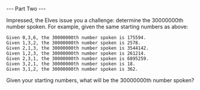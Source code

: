 --- Part Two ---

Impressed, the Elves issue you a challenge: determine the 30000000th number spoken. For example, given the same starting numbers as above:

    Given 0,3,6, the 30000000th number spoken is 175594.
    Given 1,3,2, the 30000000th number spoken is 2578.
    Given 2,1,3, the 30000000th number spoken is 3544142.
    Given 1,2,3, the 30000000th number spoken is 261214.
    Given 2,3,1, the 30000000th number spoken is 6895259.
    Given 3,2,1, the 30000000th number spoken is 18.
    Given 3,1,2, the 30000000th number spoken is 362.

Given your starting numbers, what will be the 30000000th number spoken?
